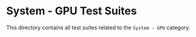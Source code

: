 # System - GPU Test Suites

This directory contains all test suites related to the `System - GPU` category.
